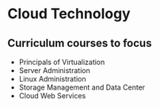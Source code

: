 # Cloud Technology

## Curriculum courses to focus

- Principals of Virtualization
- Server Administration
- Linux Administration
- Storage Management and Data Center
- Cloud Web Services
